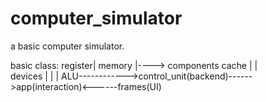 # computer_simulator
a basic computer simulator.

basic class: 
    register|
    memory  |----> components
    cache   |           |   
    devices |           |
                        |
    ALU------------>control_unit(backend)------>app(interaction)<------frames(UI)               